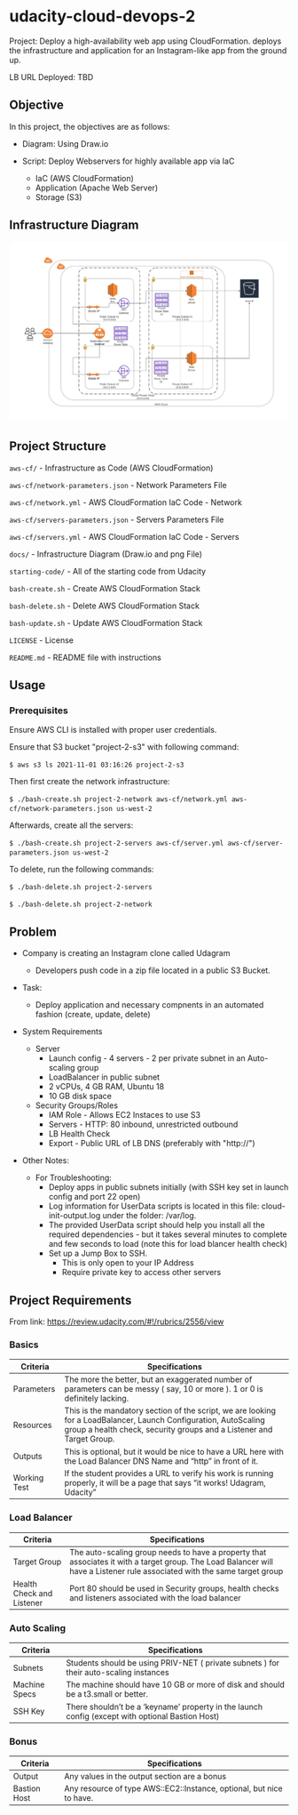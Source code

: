 # udacity-cloud-devops-2

Project: Deploy a high-availability web app using CloudFormation. deploys the infrastructure and application for an Instagram-like app from the ground up.

LB URL Deployed: TBD

## Objective

In this project, the objectives are as follows:

* Diagram: Using Draw.io

* Script: Deploy Webservers for highly available app via IaC
  * IaC (AWS CloudFormation)
  * Application (Apache Web Server)
  * Storage (S3)

## Infrastructure Diagram

![AWS CloudFormation - Diagram](https://github.com/johnnynguyen541/udacity-cloud-devops-2/blob/main/docs/infrastructure-diagram.jpg)

## Project Structure

`aws-cf/` - Infrastructure as Code (AWS CloudFormation)

`aws-cf/network-parameters.json` - Network Parameters File

`aws-cf/network.yml` - AWS CloudFormation IaC Code - Network

`aws-cf/servers-parameters.json` - Servers Parameters File

`aws-cf/servers.yml` - AWS CloudFormation IaC Code - Servers

`docs/` - Infrastructure Diagram (Draw.io and png File)

`starting-code/` - All of the starting code from Udacity

`bash-create.sh` - Create AWS CloudFormation Stack

`bash-delete.sh` - Delete AWS CloudFormation Stack

`bash-update.sh` - Update AWS CloudFormation Stack

`LICENSE` - License

`README.md` - README file with instructions

## Usage

### Prerequisites

Ensure AWS CLI is installed with proper user credentials.

Ensure that S3 bucket "project-2-s3" with following command:

`$ aws s3 ls
2021-11-01 03:16:26 project-2-s3`

Then first create the network infrastructure:

`$ ./bash-create.sh project-2-network aws-cf/network.yml aws-cf/network-parameters.json us-west-2`

Afterwards, create all the servers:

`$ ./bash-create.sh project-2-servers aws-cf/server.yml aws-cf/server-parameters.json us-west-2`

To delete, run the following commands:

`$ ./bash-delete.sh project-2-servers`

`$ ./bash-delete.sh project-2-network`

## Problem

* Company is creating an Instagram clone called Udagram
  * Developers push code in a zip file located in a public S3 Bucket.

* Task:
  * Deploy application and necessary compnents in an automated fashion (create, update, delete)

* System Requirements
  * Server
    * Launch config - 4 servers - 2 per private subnet in an Auto-scaling group
    * LoadBalancer in public subnet
    * 2 vCPUs, 4 GB RAM, Ubuntu 18
    * 10 GB disk space
  * Security Groups/Roles
    * IAM Role - Allows EC2 Instaces to use S3
    * Servers - HTTP: 80 inbound, unrestricted outbound
    * LB Health Check
    * Export - Public URL of LB DNS (preferably with "http://")

* Other Notes:
  * For Troubleshooting:
    * Deploy apps in public subnets initially (with SSH key set in launch config and port 22 open)
    * Log information for UserData scripts is located in this file: cloud-init-output.log under the folder: /var/log.
    * The provided UserData script should help you install all the required dependencies - but it takes several minutes to complete and few seconds to load (note this for load blancer health check)
    * Set up a Jump Box to SSH.
      * This is only open to your IP Address
      * Require private key to access other servers
  
## Project Requirements

From link: https://review.udacity.com/#!/rubrics/2556/view

### Basics

| Criteria | Specifications |
| ------------- | ------------- |
| Parameters  | The more the better, but an exaggerated number of parameters can be messy ( say, 10 or more ). 1 or 0 is definitely lacking.  |
| Resources  | This is the mandatory section of the script, we are looking for a LoadBalancer, Launch Configuration, AutoScaling group a health check, security groups and a Listener and Target Group.  |
| Outputs  | This is optional, but it would be nice to have a URL here with the Load Balancer DNS Name and “http” in front of it.  |
| Working Test  | If the student provides a URL to verify his work is running properly, it will be a page that says “it works! Udagram, Udacity”  |

### Load Balancer

| Criteria | Specifications |
| ------------- | ------------- |
| Target Group  | The auto-scaling group needs to have a property that associates it with a target group. The Load Balancer will have a Listener rule associated with the same target group  |
| Health Check and Listener  | Port 80 should be used in Security groups, health checks and listeners associated with the load balancer  |

### Auto Scaling

| Criteria | Specifications |
| ------------- | ------------- |
| Subnets  | Students should be using PRIV-NET ( private subnets ) for their auto-scaling instances  |
| Machine Specs  | The machine should have 10 GB or more of disk and should be a t3.small or better.  |
| SSH Key  | There shouldn’t be a ‘keyname’ property in the launch config  (except with optional Bastion Host) |

### Bonus

| Criteria | Specifications |
| ------------- | ------------- |
| Output  | Any values in the output section are a bonus  |
| Bastion Host  | Any resource of type AWS::EC2::Instance, optional, but nice to have.  |
